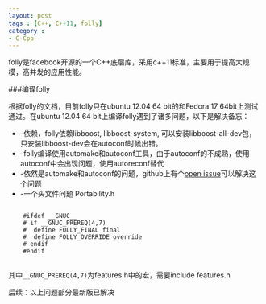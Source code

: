 ```yaml
---
layout: post
tags : [C++, C++11, folly]
category :
- C-Cpp
---
```


folly是facebook开源的一个C++底层库，采用c++11标准，主要用于提高大规模，高并发的应用性能。

###编译folly

根据folly的文档，目前folly只在ubuntu 12.04 64 bit的和Fedora 17 64bit上测试通过。在ubuntu 12.04 64 bit上编译folly遇到了诸多问题，以下是解决备忘：

* -依赖，folly依赖libboost, libboost-system, 可以安装libboost-all-dev包，只安装libboost-dev会在autoconf时候出错。
* -folly编译使用automake和autoconf工具，由于autoconf的不成熟，使用autoconf中会出现问题，使用autoreconf替代
* -依然是automake和autoconf的问题，github上有个[open issue](https://github.com/facebook/folly/pull/22)可以解决这个问题
* -一个头文件问题
Portability.h
<pre>
<code class="cpp">
    #ifdef __GNUC__
    # if __GNUC_PREREQ(4,7)
    #  define FOLLY_FINAL final
    #  define FOLLY_OVERRIDE override
    # endif
    #endif
</code>
</pre>
其中`__GNUC_PREREQ(4,7)`为features.h中的宏，需要include features.h

后续：以上问题部分最新版已解决
